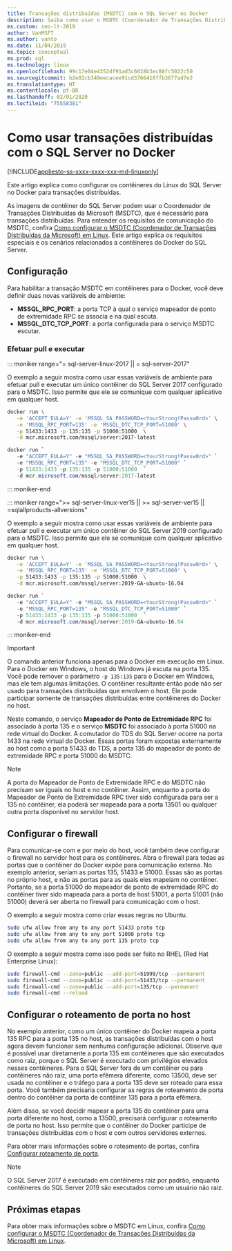 ```yaml
---
title: Transações distribuídas (MSDTC) com o SQL Server no Docker
description: Saiba como usar o MSDTC (Coordenador de Transações Distribuídas da Microsoft) para transações distribuídas em um contêiner do SQL Server no Docker.
ms.custom: seo-lt-2019
author: VanMSFT
ms.author: vanto
ms.date: 11/04/2019
ms.topic: conceptual
ms.prod: sql
ms.technology: linux
ms.openlocfilehash: 99c17e04e4352df91ad3c6028b3ec88fc5022c50
ms.sourcegitcommit: b2e81cb349eecacee91cd3766410ffb3677ad7e2
ms.translationtype: HT
ms.contentlocale: pt-BR
ms.lasthandoff: 02/01/2020
ms.locfileid: "75558381"
---
```

# <a name="how-to-use-distributed-transactions-with-sql-server-on-docker"></a>Como usar transações distribuídas com o SQL Server no Docker

[!INCLUDE[appliesto-ss-xxxx-xxxx-xxx-md-linuxonly](../includes/appliesto-ss-xxxx-xxxx-xxx-md-linuxonly.md)]

Este artigo explica como configurar os contêineres do Linux do SQL Server no Docker para transações distribuídas.

As imagens de contêiner do SQL Server podem usar o Coordenador de Transações Distribuídas da Microsoft (MSDTC), que é necessário para transações distribuídas. Para entender os requisitos de comunicação do MSDTC, confira [Como configurar o MSDTC (Coordenador de Transações Distribuídas da Microsoft) em Linux](sql-server-linux-configure-msdtc.md). Este artigo explica os requisitos especiais e os cenários relacionados a contêineres do Docker do SQL Server.

## <a name="configuration"></a>Configuração

Para habilitar a transação MSDTC em contêineres para o Docker, você deve definir duas novas variáveis de ambiente:

- **MSSQL_RPC_PORT**: a porta TCP à qual o serviço mapeador de ponto de extremidade RPC se associa e na qual escuta.  
- **MSSQL_DTC_TCP_PORT**: a porta configurada para o serviço MSDTC escutar.

### <a name="pull-and-run"></a>Efetuar pull e executar

<!--SQL Server 2017 on Linux -->
::: moniker range="= sql-server-linux-2017 || = sql-server-2017"

O exemplo a seguir mostra como usar essas variáveis de ambiente para efetuar pull e executar um único contêiner do SQL Server 2017 configurado para o MSDTC. Isso permite que ele se comunique com qualquer aplicativo em qualquer host.

```bash
docker run \
   -e 'ACCEPT_EULA=Y' -e 'MSSQL_SA_PASSWORD=<YourStrong!Passw0rd>' \
   -e 'MSSQL_RPC_PORT=135' -e 'MSSQL_DTC_TCP_PORT=51000' \
   -p 51433:1433 -p 135:135 -p 51000:51000  \
   -d mcr.microsoft.com/mssql/server:2017-latest
```

```PowerShell
docker run `
   -e "ACCEPT_EULA=Y" -e "MSSQL_SA_PASSWORD=<YourStrong!Passw0rd>" `
   -e "MSSQL_RPC_PORT=135" -e "MSSQL_DTC_TCP_PORT=51000" `
   -p 51433:1433 -p 135:135 -p 51000:51000  `
   -d mcr.microsoft.com/mssql/server:2017-latest
```

::: moniker-end
<!--SQL Server 2019 on Linux-->
::: moniker range=">= sql-server-linux-ver15 || >= sql-server-ver15 || =sqlallproducts-allversions"

O exemplo a seguir mostra como usar essas variáveis de ambiente para efetuar pull e executar um único contêiner do SQL Server 2019 configurado para o MSDTC. Isso permite que ele se comunique com qualquer aplicativo em qualquer host.

```bash
docker run \
   -e 'ACCEPT_EULA=Y' -e 'MSSQL_SA_PASSWORD=<YourStrong!Passw0rd>' \
   -e 'MSSQL_RPC_PORT=135' -e 'MSSQL_DTC_TCP_PORT=51000' \
   -p 51433:1433 -p 135:135 -p 51000:51000  \
   -d mcr.microsoft.com/mssql/server:2019-GA-ubuntu-16.04
```

```PowerShell
docker run `
   -e "ACCEPT_EULA=Y" -e "MSSQL_SA_PASSWORD=<YourStrong!Passw0rd>" `
   -e "MSSQL_RPC_PORT=135" -e "MSSQL_DTC_TCP_PORT=51000" `
   -p 51433:1433 -p 135:135 -p 51000:51000  `
   -d mcr.microsoft.com/mssql/server:2019-GA-ubuntu-16.04
```

::: moniker-end

> [!IMPORTANT]
> O comando anterior funciona apenas para o Docker em execução em Linux. Para o Docker em Windows, o host do Windows já escuta na porta 135. Você pode remover o parâmetro `-p 135:135` para o Docker em Windows, mas ele tem algumas limitações. O contêiner resultante então pode não ser usado para transações distribuídas que envolvem o host. Ele pode participar somente de transações distribuídas entre contêineres do Docker no host.

Neste comando, o serviço **Mapeador de Ponto de Extremidade RPC** foi associado à porta 135 e o serviço **MSDTC** foi associado à porta 51000 na rede virtual do Docker. A comutador do TDS do SQL Server ocorre na porta 1433 na rede virtual do Docker. Essas portas foram expostas externamente ao host como a porta 51433 do TDS, a porta 135 do mapeador de ponto de extremidade RPC e porta 51000 do MSDTC.

> [!NOTE]
> A porta do Mapeador de Ponto de Extremidade RPC e do MSDTC não precisam ser iguais no host e no contêiner. Assim, enquanto a porta do Mapeador de Ponto de Extremidade RPC tiver sido configurada para ser a 135 no contêiner, ela poderá ser mapeada para a porta 13501 ou qualquer outra porta disponível no servidor host.

## <a name="configure-the-firewall"></a>Configurar o firewall

Para comunicar-se com e por meio do host, você também deve configurar o firewall no servidor host para os contêineres. Abra o firewall para todas as portas que o contêiner do Docker expõe para comunicação externa. No exemplo anterior, seriam as portas 135, 51433 e 51000. Essas são as portas no próprio host, e não as portas para as quais eles mapeiam no contêiner. Portanto, se a porta 51000 do mapeador de ponto de extremidade RPC do contêiner tiver sido mapeada para a porta de host 51001, a porta 51001 (não 51000) deverá ser aberta no firewall para comunicação com o host.  

O exemplo a seguir mostra como criar essas regras no Ubuntu.

```bash
sudo ufw allow from any to any port 51433 proto tcp
sudo ufw allow from any to any port 51000 proto tcp
sudo ufw allow from any to any port 135 proto tcp
```

O exemplo a seguir mostra como isso pode ser feito no RHEL (Red Hat Enterprise Linux):

```bash
sudo firewall-cmd --zone=public --add-port=51999/tcp --permanent
sudo firewall-cmd --zone=public --add-port=51433/tcp --permanent
sudo firewall-cmd --zone=public --add-port=135/tcp --permanent
sudo firewall-cmd --reload
```

## <a name="configure-port-routing-on-the-host"></a>Configurar o roteamento de porta no host

No exemplo anterior, como um único contêiner do Docker mapeia a porta 135 RPC para a porta 135 no host, as transações distribuídas com o host agora devem funcionar sem nenhuma configuração adicional. Observe que é possível usar diretamente a porta 135 em contêineres que são executados como raiz, porque o SQL Server é executado com privilégios elevados nesses contêineres. Para o SQL Server fora de um contêiner ou para contêineres não raiz, uma porta efêmera diferente, como 13500, deve ser usada no contêiner e o tráfego para a porta 135 deve ser roteado para essa porta. Você também precisaria configurar as regras de roteamento de porta dentro do contêiner da porta de contêiner 135 para a porta efêmera.

Além disso, se você decidir mapear a porta 135 do contêiner para uma porta diferente no host, como a 13500, precisará configurar o roteamento de porta no host. Isso permite que o contêiner do Docker participe de transações distribuídas com o host e com outros servidores externos.

Para obter mais informações sobre o roteamento de portas, confira [Configurar roteamento de porta](sql-server-linux-configure-msdtc.md#configure-port-routing).

> [!NOTE]
> O SQL Server 2017 é executado em contêineres raiz por padrão, enquanto contêineres do SQL Server 2019 são executados como um usuário não raiz.

## <a name="next-steps"></a>Próximas etapas

Para obter mais informações sobre o MSDTC em Linux, confira [Como configurar o MSDTC (Coordenador de Transações Distribuídas da Microsoft) em Linux](sql-server-linux-configure-msdtc.md).
